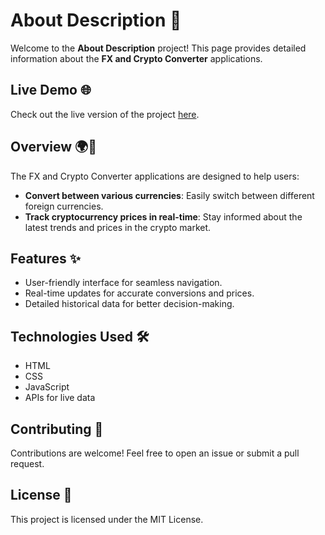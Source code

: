 # About Description 📖

Welcome to the **About Description** project! This page provides detailed information about the **FX and Crypto Converter** applications.

## Live Demo 🌐

Check out the live version of the project [here](https://riyad899.github.io/About-description/).

## Overview 🌍💱

The FX and Crypto Converter applications are designed to help users:

- **Convert between various currencies**: Easily switch between different foreign currencies.
- **Track cryptocurrency prices in real-time**: Stay informed about the latest trends and prices in the crypto market.

## Features ✨

- User-friendly interface for seamless navigation.
- Real-time updates for accurate conversions and prices.
- Detailed historical data for better decision-making.

## Technologies Used 🛠️

- HTML
- CSS
- JavaScript
- APIs for live data

## Contributing 🤝

Contributions are welcome! Feel free to open an issue or submit a pull request.

## License 📄

This project is licensed under the MIT License.
